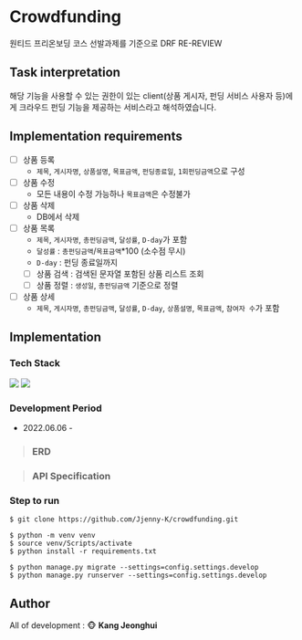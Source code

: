 # Crowdfunding
원티드 프리온보딩 코스 선발과제를 기준으로 DRF RE-REVIEW

## Task interpretation
해당 기능을 사용할 수 있는 권한이 있는 client(상품 게시자, 펀딩 서비스 사용자 등)에게 크라우드 펀딩 기능을 제공하는 서비스라고 해석하였습니다.

## Implementation requirements
- [ ] 상품 등록
	- `제목`, `게시자명`, `상품설명`, `목표금액`, `펀딩종료일`, `1회펀딩금액`으로 구성
- [ ] 상품 수정
	- 모든 내용이 수정 가능하나 `목표금액`은 수정불가
- [ ] 상품 삭제
	- DB에서 삭제
- [ ] 상품 목록
	- `제목`, `게시자명`, `총펀딩금액`, `달성률`, `D-day`가 포함
	- `달성률` : `총펀딩금액`/`목표금액`*100 (소수점 무시)
	- `D-day` : 펀딩 종료일까지
	- [ ] 상품 검색 : 검색된 문자열 포함된 상품 리스트 조회
	- [ ]  상품 정렬 : `생성일`, `총펀딩금액` 기준으로 정렬
- [ ] 상품 상세
	- `제목`, `게시자명`, `총펀딩금액`, `달성률`, `D-day`, `상품설명`, `목표금액`, `참여자 수`가 포함

## Implementation

### Tech Stack
<img src="https://img.shields.io/badge/Python-3776AB?style=flat-square&logo=Python&logoColor=white"/> <img src="https://img.shields.io/badge/Django-092E20?style=flat-square&logo=Django&logoColor=white"/>

### Development Period
* 2022.06.06 - 

> ### ERD


> ### API Specification


### Step to run
```
$ git clone https://github.com/Jjenny-K/crowdfunding.git

$ python -m venv venv
$ source venv/Scripts/activate
$ python install -r requirements.txt

$ python manage.py migrate --settings=config.settings.develop
$ python manage.py runserver --settings=config.settings.develop
```

## Author
All of development : :monkey_face: **Kang Jeonghui**